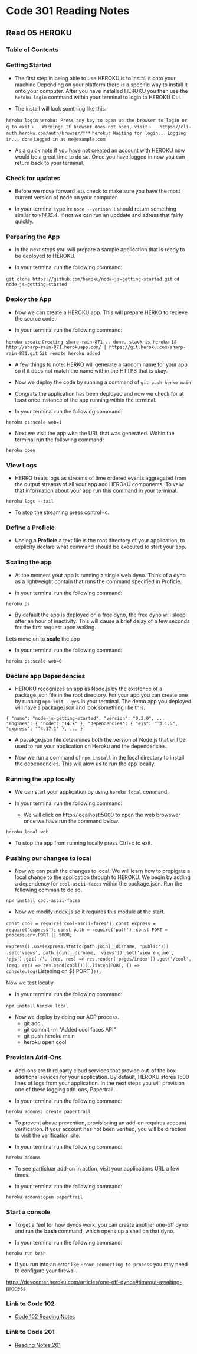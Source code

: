 # Code 301 Reading Notes

## Read 05 HEROKU

### Table of Contents

### Getting Started
- The first step in being able to use HEROKU is to install it onto your machine Depending on your platform there is a specific way to install it onto your computer. After you have installed HEROKU you then use the `heroku login` command within your terminal to login to HEROKU CLI.

- The install will look somthing like this:

`heroku login`
`heroku: Press any key to open up the browser to login or q to exit`
 `›   Warning: If browser does not open, visit`
 `›   https://cli-auth.heroku.com/auth/browser/***`
`heroku: Waiting for login...`
`Logging in... done`
`Logged in as me@example.com`

- As a quick note if you have not created an account with HEROKU now would be a great time to do so. Once you have logged in now you can return back to your terminal. 

### Check for updates
- Before we move forward lets check to make sure you have the most current version of node on your computer. 

- In your terminal type in: `node --verison` It should return something similar to *v14.15.4*. If not we can run an upddate and adress that fairly quickly. 

### Perparing the App
- In the next steps you will prepare a sample application that is ready to be deployed to HEROKU.

- In your terminal run the following command:

`git clone https://github.com/heroku/node-js-getting-started.git`
`cd node-js-getting-started`

### Deploy the App
- Now we can create a HEROKU app. This will prepare HERKO to recieve the source code. 

- In your terminal run the following command:

`heroku create`
`Creating sharp-rain-871... done, stack is heroku-18`
`http://sharp-rain-871.herokuapp.com/ | https://git.heroku.com/sharp-rain-871.git`
`Git remote heroku added`

- A few things to note: HERKO will generate a random name for your app so if it does not match the name within the HTTPS that is okay.

- Now we deploy the code by running a command of `git push herko main`
- Congrats the application has been deployed and now we check for at least once instance of the app running within the terminal.

- In your terminal run the following command:

`heroku ps:scale web=1`

- Next we visit the app with the URL that was generated. Within the terminal run the following command: 

`heroku open`

### View Logs
- HERKO treats logs as streams of time ordered events aggregated from the output streams of all your app and HEROKU components. To veiw that information about your app run this command in your terminal. 

`heroku logs --tail`

- To stop the streaming press control+c. 

### Define a Proficle 
- Useing a **Proficle** a text file is the root directory of your application, to explicity declare what command should be executed to start your app.

### Scaling the app
- At the moment your app is running a single web dyno. Think of a dyno as a lightweight contain that runs the command specified in Proficle. 

- In your terminal run the following command:

`heroku ps`

- By default the app is deployed on a free dyno, the free dyno will sleep after an hour of inactivity. This will cause a brief delay of a few seconds for the first request upon waking. 

Lets move on to **scale** the app

- In your terminal run the following command:

`heroku ps:scale web=0`

### Declare app Dependencies
- HEROKU recognizes an app as Node.js by the existence of a package.json file in the root directory. For your app you can create one by running `npm init --yes` in your terminal. The demo app you deployed will have a package.json and look something like this. 

`{
  "name": "node-js-getting-started",
  "version": "0.3.0",
  ...
  "engines": {
    "node": "14.x"
  },
  "dependencies": {
    "ejs": "^3.1.5",
    "express": "^4.17.1"
  },
  ...
}`

- A pacakge.json file determines both the version of Node.js that will be used to run your application on Heroku and the dependencies. 

- Now we run a command of `npm install` in the local directory to install the dependencies. This will alow us to run the app locally. 

### Running the app locally
- We can start your application by using `heroku local` command. 

- In your terminal run the following command: 
  * We will click on http://localhost:5000 to open the web browswer once we have run the command below. 

`heroku local web`

- To stop the app from running locally press Ctrl+c to exit. 

### Pushing our changes to local
- Now we can push the changes to local. We will learn how to propigate a local change to the application through to HEROKU. We begin by adding a dependency for `cool-ascii-faces` within the package.json. Run the following comman to do so.

`npm install cool-ascii-faces`

- Now we modify index.js so it requires this module at the start. 

`const cool = require('cool-ascii-faces');`
`const express = require('express');`
`const path = require('path');`
`const PORT = process.env.PORT || 5000;`

`express()`
  `.use(express.static(path.join(__dirname, 'public')))`
  `.set('views', path.join(__dirname, 'views'))`
  `.set('view engine', 'ejs')`
  `.get('/', (req, res) => res.render('pages/index'))`
  `.get('/cool', (req, res) => res.send(cool()))`
  `.listen(PORT, () => console.log(`Listening on ${ PORT }`));`

Now we test locally 

- In your terminal run the following command:

`npm install`
`heroku local`

- Now we deploy by doing our ACP process. 
  * git add .
  * git commit -m "Added cool faces API"
  * git push heroku main
  * heroku open cool

### Provision Add-Ons
- Add-ons are third party cloud services that provide out-of the box additional sevices for your application. By default, HEROKU stores 1500 lines of logs from your application. In the next steps you will provision one of these logging add-ons, Papertrail. 

- In your terminal run the following command:

`heroku addons: create papertrail`

- To prevent abuse prevention, provisioning an add-on requires account verification. If your account has not been verified, you will be direction to visit the verification site. 

- In your terminal run the following command:

`heroku addons`

- To see particluar add-on in action, visit your applications URL a few times. 

- In your terminal run the following command:

`heroku addons:open papertrail`

### Start a console
- To get a feel for how dynos work, you can create another one-off dyno and run the **bash** command, which opens up a shell on that dyno.

- In your terminal run the following command:

`heroku run bash`

- If you run into an error like `Error connecting to process` you may need to configure your firewall. 

https://devcenter.heroku.com/articles/one-off-dynos#timeout-awaiting-process

### Link to Code 102
- [Code 102 Reading Notes](https://jtaisey389.github.io/reading-notes/)

### Link to Code 201
- [Reading Notes 201](https://jtaisey389.github.io/reading-notes201.md/)